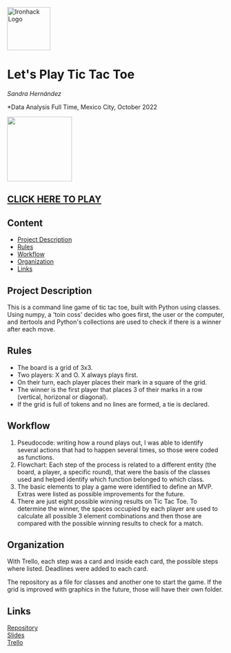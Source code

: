 <img src="https://bit.ly/2VnXWr2" alt="Ironhack Logo" width="100"/>

# Let's Play Tic Tac Toe
*Sandra Hernández*

*Data Analysis Full Time, Mexico City, October 2022

<img src="https://media1.tenor.com/images/aef72d3acb463a23ad8b8c951d87ff53/tenor.gif" width="150"/>

## [CLICK HERE TO PLAY](https://replit.com/@sahernandezr/Tic-Tac-Toe-Python-with-classes)


## Content
- [Project Description](#project-description)
- [Rules](#rules)
- [Workflow](#workflow)
- [Organization](#organization)
- [Links](#links)

## Project Description
This is a command line game of tic tac toe, built with Python using classes.
Using numpy, a 'toin coss' decides who goes first, the user or the computer, and itertools and Python's collections are used to check if there is a winner after each move.

## Rules
- The board is a grid of 3x3.
- Two players: X and O. X always plays first.
- On their turn, each player places their mark in a square of the grid.
- The winner is the first player that places 3 of their marks in a row (vertical, horizonal or diagonal). 
- If the grid is full of tokens and no lines are formed, a tie is declared.

## Workflow
1. Pseudocode: writing how a round plays out, I was able to identify several actions that had to happen several times, so those were coded as functions.
2. Flowchart: Each step of the process is related to a different entity (the board, a player, a specific round), that were the basis of the classes used and helped identify which function belonged to which class.
3. The basic elements to play a game were identified to define an MVP. Extras were listed as possible improvements for the future. 
4. There are just eight possible winning results on Tic Tac Toe. To determine the winner, the spaces occupied by each player are used to calculate all possible 3 element combinations and then those are compared with the possible winning results to check for a match. 
    
## Organization
With Trello, each step was a card and inside each card, the possible steps where listed. 
Deadlines were added to each card.

The repository as a file for classes and another one to start the game. If the grid is improved with graphics in the future, those will have their own folder.

## Links
[Repository](https://github.com/sahernandezr/mini-project-1/tree/master/your-project)  
[Slides](https://www.canva.com/design/DAFQKZRwH4g/n7RfiOef06Nqw6bxDxbeuw/view?utm_content=DAFQKZRwH4g&utm_campaign=designshare&utm_medium=link2&utm_source=sharebutton)  
[Trello](https://trello.com/b/FprQ67UI/daft-mini-project-1-game)  